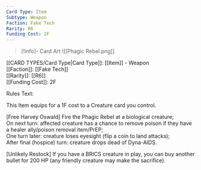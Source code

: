 ```yaml
---
Card Type: Item
Subtype: Weapon
Faction: Fake Tech
Rarity: R6
Funding Cost: 2F
---
```

> [!info]- Card Art
> ![[Phagic Rebel.png]]

[[CARD TYPES/Card Type|Card Type]]: [[Item]] - Weapon  
[[Faction]]: [[Fake Tech]]  
[[Rarity]]: [[R6]]  
[[Funding Cost]]: 2F  

Rules Text:  

This Item equips for a 1F cost to a Creature card you control.  

[Free Harvey Oswald] Fire the Phagic Rebel at a biological creature;  
On next turn: affected creature has a chance to remove poison if they have a healer ally/poison removal item/PrEP;  
One turn later: creature loses eyesight (flip a coin to land attacks);  
After final (hospice) turn: creature drops dead of Dyna-AIDS.  

[Unlikely Restock] If you have a BRICS creature in play, you can buy another bullet for 200 HP (any friendly creature may make the sacrifice).  